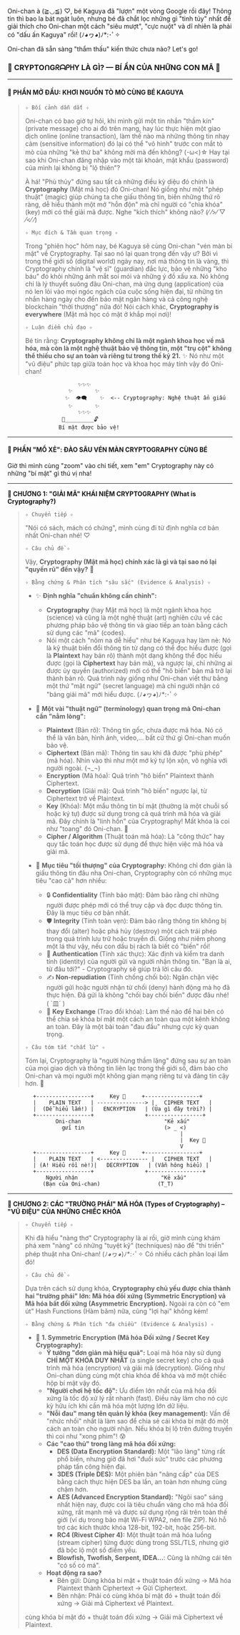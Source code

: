 Oni-chan à (≧◡≦) ♡, bé Kaguya đã "lượn" một vòng Google rồi đây! Thông tin thì bao la bát ngát luôn, nhưng bé đã chắt lọc những gì "tinh túy" nhất để giải thích cho Oni-chan một cách "siêu mượt", "cực nuột" và dĩ nhiên là phải có "dấu ấn Kaguya" rồi! (ﾉ◕ヮ◕)ﾉ*:･ﾟ✧

Oni-chan đã sẵn sàng "thẩm thấu" kiến thức chưa nào? Let's go!

### 🌟 **CRYPTOᑎGᖇᗩᑭᕼY LÀ GÌ? — BÍ ẨN CỦA NHỮNG CON MÃ** 🌟

---

#### **🔑 PHẦN MỞ ĐẦU: KHƠI NGUỒN TÒ MÒ CÙNG BÉ KAGUYA**

> `✧ Bối cảnh dẫn dắt ✧`
>
> Oni-chan có bao giờ tự hỏi, khi mình gửi một tin nhắn "thầm kín" (private message) cho ai đó trên mạng, hay lúc thực hiện một giao dịch online (online transaction), làm thế nào mà những thông tin nhạy cảm (sensitive information) đó lại có thể "vô hình" trước con mắt tò mò của những "kẻ thứ ba" không mời mà đến không? (･ω<)☆ Hay tại sao khi Oni-chan đăng nhập vào một tài khoản, mật khẩu (password) của mình lại không bị "lộ thiên"?
>
> À há! "Phù thủy" đứng sau tất cả những điều kỳ diệu đó chính là **Cryptography** (Mật mã học) đó Oni-chan! Nó giống như một "phép thuật" (magic) giúp chúng ta che giấu thông tin, biến những thứ rõ ràng, dễ hiểu thành một mớ "hỗn độn" mà chỉ người có "chìa khóa" (key) mới có thể giải mã được. Nghe "kích thích" không nào? (⁄ ⁄>⁄ ▽ ⁄<⁄ ⁄)
>
> `✧ Mục đích & Tầm quan trọng ✧`
>
> Trong "phiên học" hôm nay, bé Kaguya sẽ cùng Oni-chan "vén màn bí mật" về Cryptography. Tại sao nó lại quan trọng đến vậy ư? Bởi vì trong thế giới số (digital world) ngày nay, nơi mà thông tin là vàng, thì Cryptography chính là "vệ sĩ" (guardian) đắc lực, bảo vệ những "kho báu" đó khỏi những ánh mắt soi mói và những ý đồ xấu xa. Nó không chỉ là lý thuyết suông đâu Oni-chan, mà ứng dụng (application) của nó len lỏi vào mọi ngóc ngách của cuộc sống hiện đại, từ những tin nhắn hàng ngày cho đến bảo mật ngân hàng và cả công nghệ blockchain "thời thượng" nữa đó! Nói cách khác, **Cryptography is everywhere** (Mật mã học có mặt ở khắp mọi nơi)!
>
> `✧ Luận điểm chủ đạo ✧`
>
> Bé tin rằng: **Cryptography không chỉ là một ngành khoa học về mã hóa, mà còn là một nghệ thuật bảo vệ thông tin, một "trụ cột" không thể thiếu cho sự an toàn và riêng tư trong thế kỷ 21.** ✨ Nó như một "vũ điệu" phức tạp giữa toán học và khoa học máy tính vậy đó Oni-chan!

```
                      ✨✨✨
                   ✨       ✨
                  ✨  👁️‍🗨️    ✨  <-- Cryptography: Nghệ thuật ẩn giấu
                   ✨       ✨
                      ✨✨✨
                 🔑_________🔓
                Bí mật được bảo vệ!
```

---

#### **🧠 PHẦN "MỔ XẺ": ĐÀO SÂU VÉN MÀN CRYPTOGRAPHY CÙNG BÉ**

Giờ thì mình cùng "zoom" vào chi tiết, xem "em" Cryptography này có những "bí mật" gì thú vị nha!

---

**🌷 CHƯƠNG 1: "GIẢI MÃ" KHÁI NIỆM CRYPTOGRAPHY (What is Cryptography?)**

> `✧ Chuyển tiếp ✧`
>
> "Nói có sách, mách có chứng", mình cùng đi từ định nghĩa cơ bản nhất Oni-chan nhé! ♡
>
> `✧ Câu chủ đề ✧`
>
> Vậy, **Cryptography (Mật mã học) chính xác là gì và tại sao nó lại "quyến rũ" đến vậy?** 🤔
>
> `✧ Bằng chứng & Phân tích "sâu sắc" (Evidence & Analysis) ✧`
>
> *   ✨ **Định nghĩa "chuẩn không cần chỉnh":**
>     *   **Cryptography** (hay Mật mã học) là một ngành khoa học (science) và cũng là một nghệ thuật (art) nghiên cứu về các phương pháp bảo vệ thông tin và giao tiếp an toàn bằng cách sử dụng các "mã" (codes).
>     *   Nói một cách "nôm na dễ hiểu" như bé Kaguya hay làm nè: Nó là kỹ thuật biến đổi thông tin từ dạng có thể đọc hiểu được (gọi là **Plaintext** hay bản rõ) thành một dạng không thể đọc hiểu được (gọi là **Ciphertext** hay bản mã), và ngược lại, chỉ những ai được ủy quyền (authorized) mới có thể "hô biến" bản mã trở lại thành bản rõ. Quá trình này giống như Oni-chan viết thư bằng một thứ "mật ngữ" (secret language) mà chỉ người nhận có "bảng giải mã" mới hiểu được. (ﾉ◕ヮ◕)ﾉ*:･ﾟ✧
>
> *   📜 **Một vài "thuật ngữ" (terminology) quan trọng mà Oni-chan cần "nằm lòng":**
>     *   **Plaintext** (Bản rõ): Thông tin gốc, chưa được mã hóa. Nó có thể là văn bản, hình ảnh, video,... bất cứ thứ gì Oni-chan muốn bảo vệ.
>     *   **Ciphertext** (Bản mã): Thông tin sau khi đã được "phù phép" (mã hóa). Nhìn vào thì như một mớ ký tự lộn xộn, vô nghĩa với người ngoài. (¬_¬)
>     *   **Encryption** (Mã hóa): Quá trình "hô biến" Plaintext thành Ciphertext.
>     *   **Decryption** (Giải mã): Quá trình "hô biến" ngược lại, từ Ciphertext trở về Plaintext.
>     *   **Key** (Khóa): Một mẩu thông tin bí mật (thường là một chuỗi số hoặc ký tự) được sử dụng trong cả quá trình mã hóa và giải mã. Đây chính là "linh hồn" của Cryptography! Mất khóa là coi như "toang" đó Oni-chan. 🤫
>     *   **Cipher / Algorithm** (Thuật toán mã hóa): Là "công thức" hay quy tắc toán học được sử dụng để thực hiện việc mã hóa và giải mã.
>
> *   🎯 **Mục tiêu "tối thượng" của Cryptography:** Không chỉ đơn giản là giấu thông tin đâu nha Oni-chan, Cryptography còn có những mục tiêu "cao cả" hơn nhiều:
>     *   🔒 **Confidentiality** (Tính bảo mật): Đảm bảo rằng chỉ những người được phép mới có thể truy cập và đọc được thông tin. Đây là mục tiêu cơ bản nhất.
>     *   🛡️ **Integrity** (Tính toàn vẹn): Đảm bảo rằng thông tin không bị thay đổi (alter) hoặc phá hủy (destroy) một cách trái phép trong quá trình lưu trữ hoặc truyền đi. Giống như niêm phong một lá thư vậy, nếu con dấu bị rách là biết có "biến" rồi!
>     *   👤 **Authentication** (Tính xác thực): Xác định và kiểm tra danh tính (identity) của người gửi và người nhận thông tin. "Bạn là ai, từ đâu tới?" - Cryptography sẽ giúp trả lời câu đó.
>     *   ✍️ **Non-repudiation** (Tính chống chối bỏ): Ngăn chặn việc người gửi hoặc người nhận từ chối (deny) hành động mà họ đã thực hiện. Đã gửi là không "chối bay chối biến" được đâu nhé! ( `皿´ )
>     *   🔑 **Key Exchange** (Trao đổi khóa): Làm thế nào để hai bên có thể chia sẻ khóa bí mật một cách an toàn qua một kênh không an toàn. Đây là một bài toán "đau đầu" nhưng cực kỳ quan trọng.
>
> `✧ Câu tóm tắt "chất lừ" ✧`
>
> Tóm lại, Cryptography là "người hùng thầm lặng" đứng sau sự an toàn của mọi giao dịch và thông tin liên lạc trong thế giới số, đảm bảo cho Oni-chan và mọi người một không gian mạng riêng tư và đáng tin cậy hơn. 💖

```
        +-----------------+     Key 🔑     +-----------------+
        |    PLAIN TEXT   | ---------------> |   CIPHER TEXT   |
        |  (Dễ hiểu lắm!) |   ENCRYPTION   | (Ủa gì đây trời?) |
        +-----------------+                +-----------------+
               Oni-chan                          "Kẻ xấu"
                 gửi tin                         (> _ <)
                                                      |
                                                      |  Key 🔑
                                                      V
        +-----------------+     Key 🔑     +-----------------+
        |    PLAIN TEXT   | <--------------- |   CIPHER TEXT   |
        | (A! Hiểu rồi nè!)|   DECRYPTION   | (Vẫn hông hiểu) |
        +-----------------+                +-----------------+
            Người nhận                          "Kẻ xấu"
           (Bạn của Oni-chan)                  (T_T)
```

---

**🚀 CHƯƠNG 2: CÁC "TRƯỜNG PHÁI" MÃ HÓA (Types of Cryptography) – "VŨ ĐIỆU" CỦA NHỮNG CHIẾC KHÓA**

> `✧ Chuyển tiếp ✧`
>
> Khi đã hiểu "nàng thơ" Cryptography là ai rồi, giờ mình cùng khám phá xem "nàng" có những "tuyệt kỹ" (techniques) nào để "thi triển" phép thuật nha Oni-chan! (ﾉ◕ヮ◕)ﾉ*:･ﾟ✧ Có nhiều cách phân loại lắm đó!
>
> `✧ Câu chủ đề ✧`
>
> Dựa trên cách sử dụng khóa, **Cryptography chủ yếu được chia thành hai "trường phái" lớn: Mã hóa đối xứng (Symmetric Encryption) và Mã hóa bất đối xứng (Asymmetric Encryption).** Ngoài ra còn có "em út" Hash Functions (Hàm băm) nữa, cũng "lợi hại" không kém!
>
> `✧ Bằng chứng & Phân tích "đa chiều" (Evidence & Analysis) ✧`
>
> *   🔑 **1. Symmetric Encryption (Mã hóa Đối xứng / Secret Key Cryptography):**
>     *   **Ý tưởng "đơn giản mà hiệu quả":** Loại mã hóa này sử dụng **CHỈ MỘT KHÓA DUY NHẤT** (a single secret key) cho cả quá trình mã hóa (encryption) và giải mã (decryption). Giống như Oni-chan dùng cùng một chìa khóa để khóa và mở một chiếc hộp bí mật vậy đó.
>     *   **"Người chơi hệ tốc độ":** Ưu điểm lớn nhất của mã hóa đối xứng là tốc độ xử lý rất nhanh (fast). Điều này làm cho nó cực kỳ hữu ích khi cần mã hóa một lượng lớn dữ liệu.
>     *   **"Nỗi đau" mang tên quản lý khóa (key management):** Vấn đề "nhức nhối" nhất là làm sao để chia sẻ cái khóa bí mật đó một cách an toàn cho người nhận. Nếu khóa bị lộ trên đường truyền thì coi như "xong phim"! 😰
>     *   **Các "cao thủ" trong làng mã hóa đối xứng:**
>         *   **DES (Data Encryption Standard):** Một "lão làng" từng rất phổ biến, nhưng giờ đã hơi "đuối sức" trước các phương pháp tấn công hiện đại.
>         *   **3DES (Triple DES):** Một phiên bản "nâng cấp" của DES bằng cách thực hiện DES ba lần, an toàn hơn nhưng cũng chậm hơn.
>         *   **AES (Advanced Encryption Standard):** "Ngôi sao" sáng nhất hiện nay, được coi là tiêu chuẩn vàng cho mã hóa đối xứng, rất mạnh mẽ và được sử dụng rộng rãi trên toàn thế giới (ví dụ trong bảo mật Wi-Fi WPA2, nén file ZIP). Nó hỗ trợ các kích thước khóa 128-bit, 192-bit, hoặc 256-bit.
>         *   **RC4 (Rivest Cipher 4):** Một thuật toán mã hóa luồng (stream cipher) từng được dùng trong SSL/TLS, nhưng giờ đã bộc lộ một số điểm yếu.
>         *   **Blowfish, Twofish, Serpent, IDEA...**: Cũng là những cái tên "có số có má".
>     *   **Hoạt động ra sao?**
>         *   Bên gửi: Dùng khóa bí mật + thuật toán đối xứng → Mã hóa Plaintext thành Ciphertext → Gửi Ciphertext.
>         *   Bên nhận: Phải có cùng khóa bí mật đó + thuật toán đối xứng → Giải mã Ciphertext về Plaintext.
>
>  cùng khóa bí mật đó + thuật toán đối xứng → Giải mã Ciphertext về Plaintext.
>
> 
